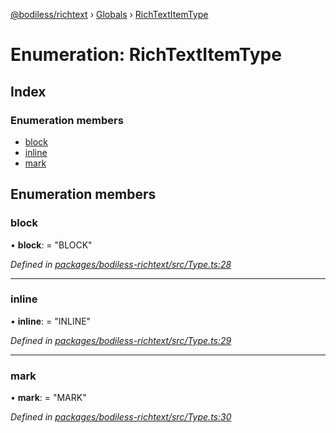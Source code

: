 [@bodiless/richtext](../README.md) › [Globals](../globals.md) › [RichTextItemType](richtextitemtype.md)

# Enumeration: RichTextItemType

## Index

### Enumeration members

* [block](richtextitemtype.md#block)
* [inline](richtextitemtype.md#inline)
* [mark](richtextitemtype.md#mark)

## Enumeration members

###  block

• **block**: = "BLOCK"

*Defined in [packages/bodiless-richtext/src/Type.ts:28](https://github.com/Guilherme-Almeida-Zeni/Bodiless-JS/blob/63a0b81d/packages/bodiless-richtext/src/Type.ts#L28)*

___

###  inline

• **inline**: = "INLINE"

*Defined in [packages/bodiless-richtext/src/Type.ts:29](https://github.com/Guilherme-Almeida-Zeni/Bodiless-JS/blob/63a0b81d/packages/bodiless-richtext/src/Type.ts#L29)*

___

###  mark

• **mark**: = "MARK"

*Defined in [packages/bodiless-richtext/src/Type.ts:30](https://github.com/Guilherme-Almeida-Zeni/Bodiless-JS/blob/63a0b81d/packages/bodiless-richtext/src/Type.ts#L30)*
